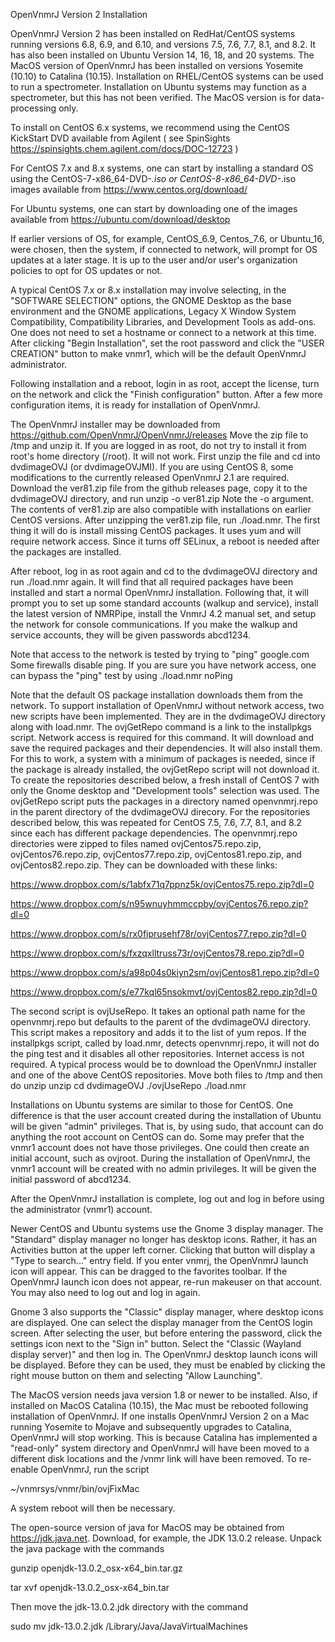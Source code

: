 
OpenVnmrJ Version 2 Installation


OpenVnmrJ Version 2 has been installed on RedHat/CentOS systems running versions
6.8, 6.9, and 6.10, and versions 7.5, 7.6, 7.7, 8.1, and 8.2. It has also been installed
on Ubuntu Version 14, 16, 18, and 20 systems. The MacOS version of OpenVnmrJ has
been installed on versions Yosemite (10.10) to Catalina (10.15). Installation
on RHEL/CentOS systems can be used to run a spectrometer. Installation on
Ubuntu systems may function as a spectrometer, but this has not been verified.
The MacOS version is for data-processing only.

To install on CentOS 6.x systems, we recommend using the CentOS KickStart DVD
available from Agilent ( see SpinSights https://spinsights.chem.agilent.com/docs/DOC-12723 )

For CentOS 7.x and 8.x systems, one can start by installing a standard
OS using the CentOS-7-x86_64-DVD-*.iso or CentOS-8-x86_64-DVD-*.iso images
available from https://www.centos.org/download/

For Ubuntu systems, one can start by downloading one of the images available
from https://ubuntu.com/download/desktop

If earlier versions of OS, for example, CentOS_6.9, Centos_7.6, or Ubuntu_16, were chosen,
then the system, if connected to network, will prompt for OS updates at a later stage.
It is up to the user and/or user's organization policies to opt for OS updates or not.

A typical CentOS 7.x or 8.x installation may involve selecting, in the
"SOFTWARE SELECTION" options, the GNOME Desktop as the base environment
and the GNOME applications, Legacy X Window System Compatibility,
Compatibility Libraries, and Development Tools as add-ons. One does
not need to set a hostname or connect to a network at this time.
After clicking "Begin Installation", set the root password and click
the "USER CREATION" button to make vnmr1, which will be the default
OpenVnmrJ administrator.

Following installation and a reboot, login in as root, accept the license,
turn on the network and click the "Finish configuration" button. After a
few more configuration items, it is ready for installation of OpenVnmrJ.

The OpenVnmrJ installer may be downloaded from
  https://github.com/OpenVnmrJ/OpenVnmrJ/releases
Move the zip file to /tmp and unzip it.  If you are logged in
as root, do not try to install it from root's home directory (/root). It will
not work. First unzip the file and cd into dvdimageOVJ (or dvdimageOVJMI).
If you are using CentOS 8, some modifications to the currently released
OpenVnmrJ 2.1 are required. Download the ver81.zip file from the github
releases page, copy it to the dvdimageOVJ directory, and run
  unzip -o ver81.zip
Note the -o argument. The contents of ver81.zip are also compatible with
installations on earlier CentOS versions. After unzipping the ver81.zip file,
run ./load.nmr.  The first thing it will do is install missing CentOS
packages. It uses yum and will require network access. Since it turns off
SELinux, a reboot is needed after the packages are installed.

After reboot, log in as root
again and cd to the dvdimageOVJ directory and run ./load.nmr again. It will
find that all required packages have been installed and start a normal
OpenVnmrJ installation. Following that, it will prompt you to set up
some standard accounts (walkup and service), install the latest version
of NMRPipe, install the VnmrJ 4.2 manual set, and setup the network for
console communications. If you make the walkup and service accounts, they
will be given passwords abcd1234.

Note that access to the network is tested by trying to "ping" google.com 
Some firewalls disable ping. If you are sure you have network access,
one can bypass the "ping" test by using
   ./load.nmr noPing

Note that the default OS package installation downloads them from the
network.  To support installation of OpenVnmrJ without network access, two
new scripts have been implemented. They are in the dvdimageOVJ directory
along with load.nmr. The ovjGetRepo command is a link to the installpkgs
script. Network access is required for this command. It will download
and save the required packages and their dependencies. It will also
install them. For this to work, a system with a minimum of packages is
needed, since if the package is already installed, the ovjGetRepo script
will not download it.  To create the repositories described below, a fresh
install of CentOS 7 with only the Gnome desktop and "Development tools"
selection was used. The ovjGetRepo script puts the packages in a directory
named openvnmrj.repo in the parent directory of the dvdimageOVJ direcory.
For the repositories described below, this was repeated for CentOS 7.5,
7.6, 7.7, 8.1, and 8.2 since each has different package dependencies.  The
openvnmrj.repo directories were zipped to files named ovjCentos75.repo.zip,
ovjCentos76.repo.zip, ovjCentos77.repo.zip, ovjCentos81.repo.zip, and
ovjCentos82.repo.zip.  They can be downloaded with these links:

   https://www.dropbox.com/s/1abfx71q7ppnz5k/ovjCentos75.repo.zip?dl=0

   https://www.dropbox.com/s/n95wnuyhmmccpby/ovjCentos76.repo.zip?dl=0

   https://www.dropbox.com/s/rx0fiprusehf78r/ovjCentos77.repo.zip?dl=0

   https://www.dropbox.com/s/fxzqxlltruss73r/ovjCentos78.repo.zip?dl=0

   https://www.dropbox.com/s/a98p04s0kiyn2sm/ovjCentos81.repo.zip?dl=0

   https://www.dropbox.com/s/e77kql65nsokmvt/ovjCentos82.repo.zip?dl=0

The second script is ovjUseRepo. It takes an optional path name for the
openvnmrj.repo but defaults to the parent of the dvdimageOVJ directory.
This script makes a repository and adds it to the list of yum repos.
If the installpkgs script, called by load.nmr, detects openvnmrj.repo,
it will not do the ping test and it disables all other repositories.
Internet access is not required. A typical process would be to download
the OpenVnmrJ installer and one of the above CentOS repositories. Move
both files to /tmp and then do
   unzip <OpenVnmrJ installer>
   unzip <CentOS repository>
   cd dvdimageOVJ
   ./ovjUseRepo
   ./load.nmr

Installations on Ubuntu systems are similar to those for CentOS. One difference
is that the user account created during the installation of Ubuntu will be
given "admin" privileges. That is, by using sudo, that account can do anything
the root account on CentOS can do. Some may prefer that the vnmr1 account does not
have those privileges. One could then create an initial account, such as ovjroot.
During the installation of OpenVnmrJ, the vnmr1 account will be created with
no admin privileges. It will be given the initial password of abcd1234.

After the OpenVnmrJ installation is complete, log out and log in before using
the administrator (vnmr1) account.

Newer CentOS and Ubuntu systems use the Gnome 3 display manager. The "Standard"
display manager no longer has desktop icons. Rather, it has an Activities button
at the upper left corner. Clicking that button will display a "Type to search..."
entry field. If you enter vnmrj, the OpenVnmrJ launch icon will appear. This can
be dragged to the favorites toolbar. If the OpenVnmrJ launch icon does not appear,
re-run makeuser on that account. You may also need to log out and log in again.

Gnome 3 also supports the "Classic" display manager, where desktop icons
are displayed. One can select the display manager from the CentOS login screen.
After selecting the user, but before entering the password, click the settings
icon next to the "Sign in" button. Select the "Classic (Wayland display server)"
and then log in. The OpenVnmrJ desktop launch icons will be displayed. Before
they can be used, they must be enabled by clicking the right mouse button on
them and selecting "Allow Launching".


The MacOS version needs java version 1.8 or newer to be installed.
Also, if installed on MacOS Catalina (10.15), the Mac must be rebooted
following installation of OpenVnmrJ. If one installs OpenVnmrJ Version 2
on a Mac running Yosemite to Mojave and subsequently upgrades to Catalina,
OpenVnmrJ will stop working. This is because Catalina has implemented a
"read-only" system directory and OpenVnmrJ will have been moved to a different
disk locations and the /vnmr link will have been removed. To re-enable
OpenVnmrJ, run the script

  ~/vnmrsys/vnmr/bin/ovjFixMac

A system reboot will then be necessary.

The open-source version of java for MacOS may be obtained from https://jdk.java.net.
Download, for example, the JDK 13.0.2 release. Unpack the java package with the commands

  gunzip openjdk-13.0.2_osx-x64_bin.tar.gz

  tar xvf openjdk-13.0.2_osx-x64_bin.tar

Then move the jdk-13.0.2.jdk directory with the command

  sudo mv jdk-13.0.2.jdk /Library/Java/JavaVirtualMachines


